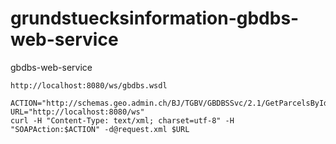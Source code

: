 # grundstuecksinformation-gbdbs-web-service
gbdbs-web-service


```
http://localhost:8080/ws/gbdbs.wsdl
```


```
ACTION="http://schemas.geo.admin.ch/BJ/TGBV/GBDBSSvc/2.1/GetParcelsById"
URL="http://localhost:8080/ws"
curl -H "Content-Type: text/xml; charset=utf-8" -H "SOAPAction:$ACTION" -d@request.xml $URL
```